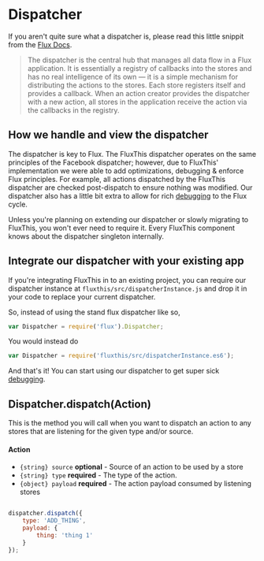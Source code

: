 # Dispatcher

If you aren't quite sure what a dispatcher is, please
read this little snippit from the [Flux Docs](http://facebook.github.io/flux/docs/overview.html#a-single-dispatcher).

>The dispatcher is the central hub that manages all data flow in a Flux
application. It is essentially a registry of callbacks into the stores and
has no real intelligence of its own — it is a simple mechanism for distributing
the actions to the stores. Each store registers itself and provides a callback.
When an action creator provides the dispatcher with a new action, all stores
in the application receive the action via the callbacks in the registry.

## How we handle and view the dispatcher

The dispatcher is key to Flux. The FluxThis dispatcher operates on the same
principles of the Facebook dispatcher; however, due to FluxThis' implementation
we were able to add optimizations, debugging & enforce Flux principles. 
For example, all actions dispatched by the FluxThis dispatcher are
 checked post-dispatch to ensure nothing was modified. Our dispatcher 
 also has a little bit extra to allow for rich
[debugging](/#/docs/debugging) to the Flux cycle.

Unless you're planning on extending our dispatcher or slowly 
migrating to FluxThis, you won't ever need to
require it. Every FluxThis component knows about the dispatcher singleton
internally.

## Integrate our dispatcher with your existing app

If you're integrating FluxThis in to an existing project, you can
require our dispatcher instance at `fluxthis/src/dispatcherInstance.js` and
drop it in your code to replace your current dispatcher.

So, instead of using the stand flux dispatcher like so,

```javascript
var Dispatcher = require('flux').Dispatcher;
```

You would instead do

```javascript
var Dispatcher = require('fluxthis/src/dispatcherInstance.es6');
```

And that's it! You can start using our dispatcher to get super sick
[debugging](/#/docs/debugging).

## Dispatcher.dispatch(Action)

This is the method you will call when you want to dispatch an action
to any stores that are listening for the given type and/or source.

#### Action
- `{string} source` **optional** - Source of an action to be used by a store
- `{string} type` **required** - The type of the action.
- `{object} payload` **required** - The action payload consumed by listening stores


```javascript

dispatcher.dispatch({
    type: 'ADD_THING',
    payload: {
        thing: 'thing 1'
    }
});
```

